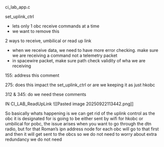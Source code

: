 




ci_lab_app.c

set_uplink_ctrl

- lets only 1 obc receive commands at a time
- we want to remove this

2 ways to receive, umbilical or read up link

- when we receive data, we need to have more error checking. make sure we are receiving a command not a telemetry packet
- in spacewire packet, make sure path check validity of wha we are receiving

155: address this comment

275: does this impact the set_uplink_ctrl or are we keeping it as just hkobc

312 & 345: do we need these comments

IN CI_LAB_ReadUpLink
![[Pasted image 20250922113442.png]]




So basically whats happening is we can get rid of the uplink control as the obc it is designated for is going to be either sent by wifi for hkobc or umbilical for pobc, the issue arises when you want to go through the dtn radio, but for that Roman’s ipn address node for each obc will go to that first and then it will get sent to the obcs so we do not need to worry about extra redundancy we do not need
